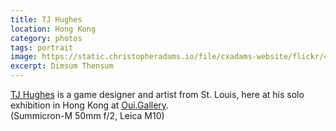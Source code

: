 ```yaml
---
title: TJ Hughes
location: Hong Kong
category: photos
tags: portrait
image: https://static.christopheradams.io/file/cxadams-website/flickr/48780103871_593883c344_k.jpg
excerpt: Dimsum Thensum
---
```


[TJ Hughes] is a game designer and artist from St. Louis, here at his solo
exhibition in Hong Kong at [Oui.Gallery].  
(Summicron-M 50mm f/2, Leica M10)

[Oui.Gallery]: https://oui.gallery
[TJ Hughes]: https://www.instagram.com/terrifyingjellyfish/
